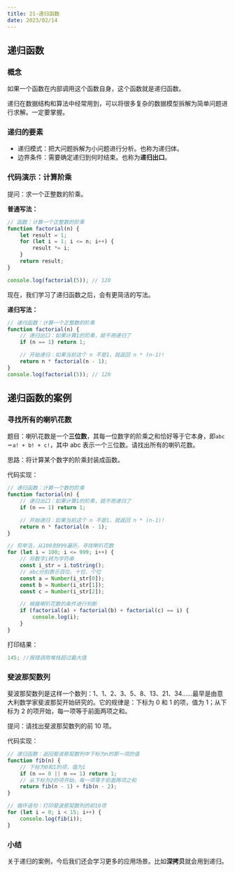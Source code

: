 ```yaml
---
title: 21-递归函数
date: 2023/02/14
---
```


## 递归函数

### 概念

如果一个函数在内部调用这个函数自身，这个函数就是递归函数。

递归在数据结构和算法中经常用到，可以将很多复杂的数据模型拆解为简单问题进行求解。一定要掌握。

### 递归的要素

- 递归模式：把大问题拆解为小问题进行分析。也称为递归体。
- 边界条件：需要确定递归到何时结束。也称为**递归出口**。

### 代码演示：计算阶乘

提问：求一个正整数的阶乘。

**普通写法：**

```js
// 函数：计算一个正整数的阶乘
function factorial(n) {
	let result = 1;
	for (let i = 1; i <= n; i++) {
		result *= i;
	}
	return result;
}

console.log(factorial(5)); // 120
```

现在，我们学习了递归函数之后，会有更简洁的写法。

**递归写法：**

```js
// 递归函数：计算一个正整数的阶乘
function factorial(n) {
	// 递归出口：如果计算1的阶乘，就不用递归了
	if (n == 1) return 1;

	// 开始递归：如果当前这个 n 不是1，就返回 n * (n-1)!
	return n * factorial(n - 1);
}
console.log(factorial(5)); // 120
```

## 递归函数的案例

### 寻找所有的喇叭花数

题目：喇叭花数是一个**三位数**，其每一位数字的阶乘之和恰好等于它本身，即`abc＝a! + b! + c!`，其中 abc 表示一个三位数。请找出所有的喇叭花数。

思路：将计算某个数字的阶乘封装成函数。

代码实现：

```js
// 递归函数：计算一个数的阶乘
function factorial(n) {
	// 递归出口：如果计算1的阶乘，就不用递归了
	if (n == 1) return 1;

	// 开始递归：如果当前这个 n 不是1，就返回 n * (n-1)!
	return n * factorial(n - 1);
}

// 穷举法，从100到999遍历，寻找喇叭花数
for (let i = 100; i <= 999; i++) {
	// 将数字i转为字符串
	const i_str = i.toString();
	// abc分别表示百位、十位、个位
	const a = Number(i_str[0]);
	const b = Number(i_str[1]);
	const c = Number(i_str[2]);

	// 根据喇叭花数的条件进行判断
	if (factorial(a) + factorial(b) + factorial(c) == i) {
		console.log(i);
	}
}
```

打印结果：

```js
145; //报错调用堆栈超过最大值
```

### 斐波那契数列

斐波那契数列是这样一个数列：1、1、2、3、5、8、13、21、34......最早是由意大利数学家斐波那契开始研究的。它的规律是：下标为 0 和 1 的项，值为 1；从下标为 2 的项开始，每一项等于前面两项之和。

提问：请找出斐波那契数列的前 10 项。

代码实现：

```js
// 递归函数：返回斐波那契数列中下标为n的那一项的值
function fib(n) {
	// 下标为0和1的项，值为1
	if (n == 0 || n == 1) return 1;
	// 从下标为2的项开始，每一项等于前面两项之和
	return fib(n - 1) + fib(n - 2);
}

// 循环语句：打印斐波那契数列的前10项
for (let i = 0; i < 15; i++) {
	console.log(fib(i));
}
```

### 小结

关于递归的案例，今后我们还会学习更多的应用场景。比如**深拷贝**就会用到递归。
